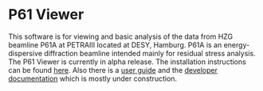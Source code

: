 # P61 Viewer
This software is for viewing and basic analysis of the data from HZG 
beamline P61A at PETRAIII located at DESY, Hamburg. P61A is an energy-dispersive diffraction beamline intended mainly for residual
stress analysis. \
The P61 Viewer is currently in alpha release. 
The installation instructions can be found [here](https://glebdovzhenko.github.io/P61Viewer/installation/index.html). 
Also there is a [user guide](https://glebdovzhenko.github.io/P61Viewer/userguide/index.html) and the
[developer documentation](https://glebdovzhenko.github.io/P61Viewer/developer/index.html) which is mostly under construction.
